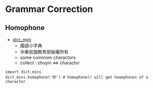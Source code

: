 # Grammar Correction

## Homophone
* [dict_mini](http://dict.mini.moe.edu.tw/)
  * 國語小字典
  * 中華民國教育部版權所有
  * some commom charactors
  * collect : zhuyin <=> charactor 
```
import dict_mini
dict_mini.homophone('你') # homophone() will get homophones of a character
```

